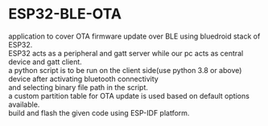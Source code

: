 # ESP32-BLE-OTA
application to cover OTA firmware update over BLE using bluedroid stack of ESP32.  
ESP32 acts as a peripheral and gatt server while our pc acts as central device and gatt client.  
a python script is to be run on the client side(use python 3.8 or above) device after activating bluetooth connectivity  
and selecting binary file path in the script.  
a custom partition table for OTA update is used based on default options available.  
build and flash the given code using ESP-IDF platform.  
